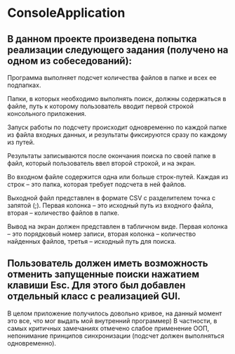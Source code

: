 # ConsoleApplication

В данном проекте произведена попытка реализации следующего задания (получено на одном из собеседований):
------------------------------------------------------------------------------------------------------------------------------------------
Программа выполняет подсчет количества файлов в папке и всех ее подпапках. 

Папки, в которых необходимо выполнять поиск, должны содержаться в файле, путь к которому пользователь вводит первой строкой консольного приложения.

Запуск работы по подсчету происходит одновременно по каждой папке из файла входных данных, и результаты фиксируются сразу по каждому из путей.

Результаты записываются после окончания поиска по своей папке в файл, который пользователь ввел второй строкой, и на экран.

Во входном файле содержится одна или больше строк-путей. Каждая из строк – это папка, которая требует подсчета в ней файлов.

Выходной файл представлен в формате CSV с разделителем точка с запятой (;). Первая колонка – это исходный путь из входного файла, вторая – количество файлов в папке.

Вывод на экран должен представлен в табличном виде. Первая колонка – это порядковый номер записи, вторая колонка – количество найденных файлов, третья – исходный путь для поиска.

Пользователь должен иметь возможность отменить запущенные поиски нажатием клавиши Esc. Для этого был добавлен отдельный класс с реализацией GUI.
------------------------------------------------------------------------------------------------------------------------------------------
В целом приложение получилось довольно кривое, на данный момент это все, что мог выдать мой внутренний программер) В частности, в самых критичных замечаниях отмечено слабое применение ООП, непонимание принципов синхронизации (подсчет должен выполняться одновременно). 
